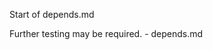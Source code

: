 Start of depends.md

[//]: # 'INSERT-BLOCK @/test/example.md'

Further testing may be required. - depends.md
